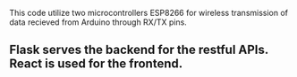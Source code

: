 This code utilize two microcontrollers ESP8266 for wireless transmission of data recieved from Arduino through RX/TX pins.

Flask serves the backend for the restful APIs.
React is used for the frontend.
--------------------------------------------------------------
